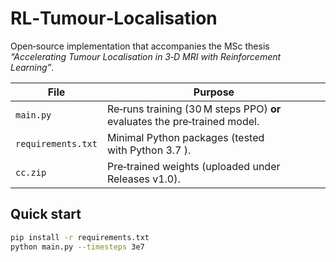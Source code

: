 # RL‑Tumour‑Localisation

Open‑source implementation that accompanies the MSc thesis  
*“Accelerating Tumour Localisation in 3‑D MRI with Reinforcement Learning”*.

| File | Purpose |
|------|---------|
| `main.py` | Re‑runs training (30 M steps PPO) **or** evaluates the pre‑trained model. |
| `requirements.txt` | Minimal Python packages (tested with Python 3.7 ). |
| `cc.zip` | Pre‑trained weights (uploaded under Releases v1.0). |

## Quick start
```bash
pip install -r requirements.txt
python main.py --timesteps 3e7
